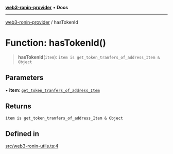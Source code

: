 [**web3-ronin-provider**](../README.md) • **Docs**

***

[web3-ronin-provider](../globals.md) / hasTokenId

# Function: hasTokenId()

> **hasTokenId**(`item`): `item is get_token_tranfers_of_address_Item & Object`

## Parameters

• **item**: [`get_token_tranfers_of_address_Item`](../interfaces/get_token_tranfers_of_address_Item.md)

## Returns

`item is get_token_tranfers_of_address_Item & Object`

## Defined in

[src/web3-ronin-utils.ts:4](https://github.com/chuacw/web3-ronin-provider/blob/dab3da736520006c9aeb4dab1fb5f7a56228c341/src/web3-ronin-utils.ts#L4)
